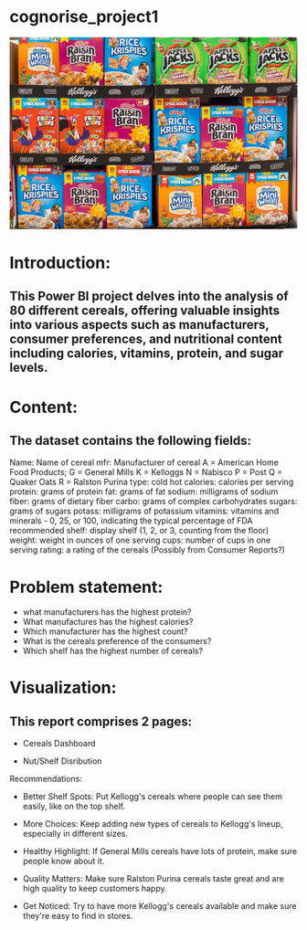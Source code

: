 # cognorise_project1
![](cereals.jpg)

# Introduction:
## This Power BI project delves into the analysis of 80 different cereals, offering valuable insights into various aspects such as manufacturers, consumer preferences, and nutritional content including calories, vitamins, protein, and sugar levels.

# Content:
## The dataset contains the following fields:
Name: Name of cereal
mfr: Manufacturer of cereal
A = American Home Food Products;
G = General Mills
K = Kelloggs
N = Nabisco
P = Post
Q = Quaker Oats
R = Ralston Purina
type:
cold
hot
calories: calories per serving
protein: grams of protein
fat: grams of fat
sodium: milligrams of sodium
fiber: grams of dietary fiber
carbo: grams of complex carbohydrates
sugars: grams of sugars
potass: milligrams of potassium
vitamins: vitamins and minerals - 0, 25, or 100, indicating the typical percentage of FDA recommended
shelf: display shelf (1, 2, or 3, counting from the floor)
weight: weight in ounces of one serving
cups: number of cups in one serving
rating: a rating of the cereals (Possibly from Consumer Reports?)

# Problem statement:
- what manufacturers has the highest protein?
- What manufactures has the highest calories?
- Which manufacturer has the highest count?
- What is the cereals preference of the consumers?
- Which shelf has the highest number of cereals?

# Visualization:
## This report comprises 2 pages:

- Cereals Dashboard

- Nut/Shelf Disribution


Recommendations:
- Better Shelf Spots: Put Kellogg's cereals where people can see them easily, like on the top shelf.

- More Choices: Keep adding new types of cereals to Kellogg's lineup, especially in different sizes.

- Healthy Highlight: If General Mills cereals have lots of protein, make sure people know about it.

- Quality Matters: Make sure Ralston Purina cereals taste great and are high quality to keep customers happy.

- Get Noticed: Try to have more Kellogg's cereals available and make sure they're easy to find in stores.


